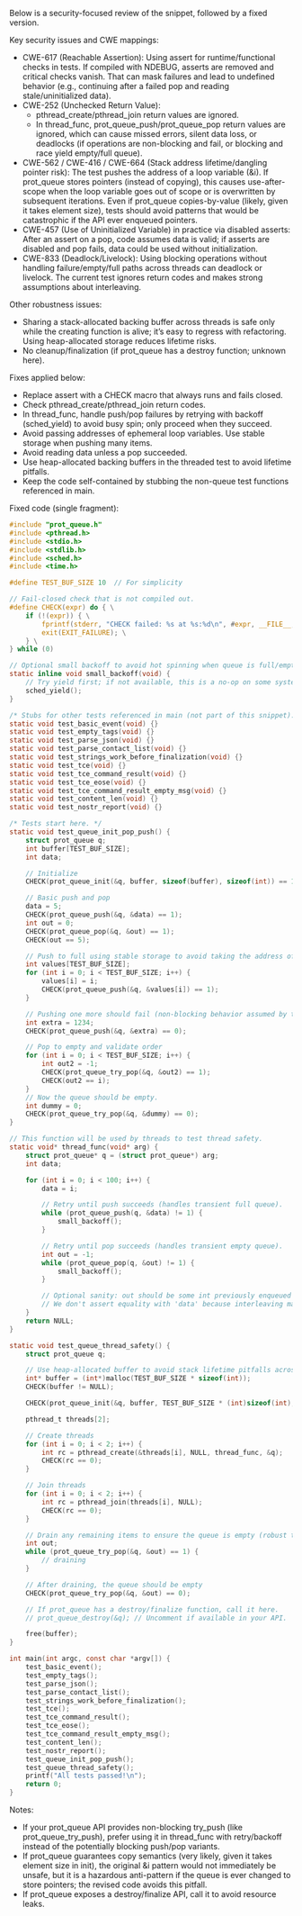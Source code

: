 Below is a security-focused review of the snippet, followed by a fixed version.

Key security issues and CWE mappings:

- CWE-617 (Reachable Assertion): Using assert for runtime/functional checks in tests. If compiled with NDEBUG, asserts are removed and critical checks vanish. That can mask failures and lead to undefined behavior (e.g., continuing after a failed pop and reading stale/uninitialized data).
- CWE-252 (Unchecked Return Value): 
  - pthread_create/pthread_join return values are ignored.
  - In thread_func, prot_queue_push/prot_queue_pop return values are ignored, which can cause missed errors, silent data loss, or deadlocks (if operations are non-blocking and fail, or blocking and race yield empty/full queue).
- CWE-562 / CWE-416 / CWE-664 (Stack address lifetime/dangling pointer risk): The test pushes the address of a loop variable (&i). If prot_queue stores pointers (instead of copying), this causes use-after-scope when the loop variable goes out of scope or is overwritten by subsequent iterations. Even if prot_queue copies-by-value (likely, given it takes element size), tests should avoid patterns that would be catastrophic if the API ever enqueued pointers.
- CWE-457 (Use of Uninitialized Variable) in practice via disabled asserts: After an assert on a pop, code assumes data is valid; if asserts are disabled and pop fails, data could be used without initialization.
- CWE-833 (Deadlock/Livelock): Using blocking operations without handling failure/empty/full paths across threads can deadlock or livelock. The current test ignores return codes and makes strong assumptions about interleaving.

Other robustness issues:
- Sharing a stack-allocated backing buffer across threads is safe only while the creating function is alive; it’s easy to regress with refactoring. Using heap-allocated storage reduces lifetime risks.
- No cleanup/finalization (if prot_queue has a destroy function; unknown here).

Fixes applied below:
- Replace assert with a CHECK macro that always runs and fails closed.
- Check pthread_create/pthread_join return codes.
- In thread_func, handle push/pop failures by retrying with backoff (sched_yield) to avoid busy spin; only proceed when they succeed.
- Avoid passing addresses of ephemeral loop variables. Use stable storage when pushing many items.
- Avoid reading data unless a pop succeeded.
- Use heap-allocated backing buffers in the threaded test to avoid lifetime pitfalls.
- Keep the code self-contained by stubbing the non-queue test functions referenced in main.

Fixed code (single fragment):

```c
#include "prot_queue.h"
#include <pthread.h>
#include <stdio.h>
#include <stdlib.h>
#include <sched.h>
#include <time.h>

#define TEST_BUF_SIZE 10  // For simplicity

// Fail-closed check that is not compiled out.
#define CHECK(expr) do { \
    if (!(expr)) { \
        fprintf(stderr, "CHECK failed: %s at %s:%d\n", #expr, __FILE__, __LINE__); \
        exit(EXIT_FAILURE); \
    } \
} while (0)

// Optional small backoff to avoid hot spinning when queue is full/empty
static inline void small_backoff(void) {
    // Try yield first; if not available, this is a no-op on some systems.
    sched_yield();
}

/* Stubs for other tests referenced in main (not part of this snippet). */
static void test_basic_event(void) {}
static void test_empty_tags(void) {}
static void test_parse_json(void) {}
static void test_parse_contact_list(void) {}
static void test_strings_work_before_finalization(void) {}
static void test_tce(void) {}
static void test_tce_command_result(void) {}
static void test_tce_eose(void) {}
static void test_tce_command_result_empty_msg(void) {}
static void test_content_len(void) {}
static void test_nostr_report(void) {}

/* Tests start here. */
static void test_queue_init_pop_push() {
    struct prot_queue q;
    int buffer[TEST_BUF_SIZE];
    int data;

    // Initialize
    CHECK(prot_queue_init(&q, buffer, sizeof(buffer), sizeof(int)) == 1);

    // Basic push and pop
    data = 5;
    CHECK(prot_queue_push(&q, &data) == 1);
    int out = 0;
    CHECK(prot_queue_pop(&q, &out) == 1);
    CHECK(out == 5);

    // Push to full using stable storage to avoid taking the address of a loop variable.
    int values[TEST_BUF_SIZE];
    for (int i = 0; i < TEST_BUF_SIZE; i++) {
        values[i] = i;
        CHECK(prot_queue_push(&q, &values[i]) == 1);
    }

    // Pushing one more should fail (non-blocking behavior assumed by this API).
    int extra = 1234;
    CHECK(prot_queue_push(&q, &extra) == 0);

    // Pop to empty and validate order
    for (int i = 0; i < TEST_BUF_SIZE; i++) {
        int out2 = -1;
        CHECK(prot_queue_try_pop(&q, &out2) == 1);
        CHECK(out2 == i);
    }
    // Now the queue should be empty.
    int dummy = 0;
    CHECK(prot_queue_try_pop(&q, &dummy) == 0);
}

// This function will be used by threads to test thread safety.
static void* thread_func(void* arg) {
    struct prot_queue* q = (struct prot_queue*) arg;
    int data;

    for (int i = 0; i < 100; i++) {
        data = i;

        // Retry until push succeeds (handles transient full queue).
        while (prot_queue_push(q, &data) != 1) {
            small_backoff();
        }

        // Retry until pop succeeds (handles transient empty queue).
        int out = -1;
        while (prot_queue_pop(q, &out) != 1) {
            small_backoff();
        }

        // Optional sanity: out should be some int previously enqueued (by either thread).
        // We don't assert equality with 'data' because interleaving makes order non-deterministic.
    }
    return NULL;
}

static void test_queue_thread_safety() {
    struct prot_queue q;

    // Use heap-allocated buffer to avoid stack lifetime pitfalls across threads.
    int* buffer = (int*)malloc(TEST_BUF_SIZE * sizeof(int));
    CHECK(buffer != NULL);

    CHECK(prot_queue_init(&q, buffer, TEST_BUF_SIZE * (int)sizeof(int), (int)sizeof(int)) == 1);

    pthread_t threads[2];

    // Create threads
    for (int i = 0; i < 2; i++) {
        int rc = pthread_create(&threads[i], NULL, thread_func, &q);
        CHECK(rc == 0);
    }

    // Join threads
    for (int i = 0; i < 2; i++) {
        int rc = pthread_join(threads[i], NULL);
        CHECK(rc == 0);
    }

    // Drain any remaining items to ensure the queue is empty (robust to interleavings).
    int out;
    while (prot_queue_try_pop(&q, &out) == 1) {
        // draining
    }

    // After draining, the queue should be empty
    CHECK(prot_queue_try_pop(&q, &out) == 0);

    // If prot_queue has a destroy/finalize function, call it here.
    // prot_queue_destroy(&q); // Uncomment if available in your API.

    free(buffer);
}

int main(int argc, const char *argv[]) {
    test_basic_event();
    test_empty_tags();
    test_parse_json();
    test_parse_contact_list();
    test_strings_work_before_finalization();
    test_tce();
    test_tce_command_result();
    test_tce_eose();
    test_tce_command_result_empty_msg();
    test_content_len();
    test_nostr_report();
    test_queue_init_pop_push();
    test_queue_thread_safety();
    printf("All tests passed!\n");
    return 0;
}
```

Notes:
- If your prot_queue API provides non-blocking try_push (like prot_queue_try_push), prefer using it in thread_func with retry/backoff instead of the potentially blocking push/pop variants.
- If prot_queue guarantees copy semantics (very likely, given it takes element size in init), the original &i pattern would not immediately be unsafe, but it is a hazardous anti-pattern if the queue is ever changed to store pointers; the revised code avoids this pitfall.
- If prot_queue exposes a destroy/finalize API, call it to avoid resource leaks.